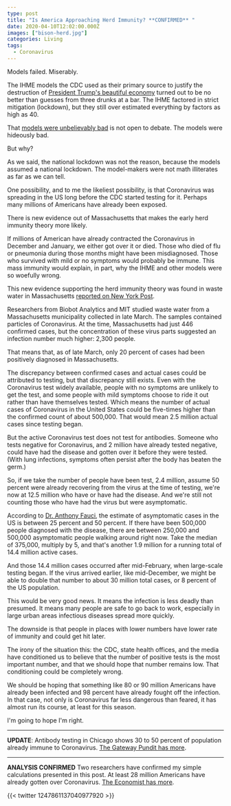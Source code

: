 ```yaml
---
type: post
title: "Is America Approaching Herd Immunity? **CONFIRMED** "
date: 2020-04-10T12:02:00.000Z
images: ["bison-herd.jpg"]
categories: Living
tags:
  - Coronavirus
---
```

Models failed. Miserably. 

The IHME models the CDC used as their primary source to justify the destruction of [President Trump's beautiful economy](https://www.hennessysview.com/posts/2020/president-trumps-humility-is-nearly-perfect/) turned out to be no better than guesses from three drunks at a bar. The IHME factored in strict mitigation (lockdown), but they still over estimated everything by factors as high as 40. 

That [models were unbelievably bad](https://www.hennessysview.com/monkeys-and-bill-gates/) is not open to debate. The models were hideously bad. 

But why? 

As we said, the national lockdown was not the reason, because the models assumed a national lockdown. The model-makers were not math illiterates as far as we can tell. 

One possibility, and to me the likeliest possibility, is that Coronavirus was spreading in the US long before the CDC started testing for it. Perhaps many millions of Americans have already been exposed. 

There is new evidence out of Massachusetts that makes the early herd immunity theory more likely.

If millions of American have already contracted the Coronavirus in December and January, we either got over it or died. Those who died of flu or pneumonia during those months might have been misdiagnosed. Those who survived with mild or no symptoms would probably be immune. This mass immunity would explain, in part, why the IHME and other models were so woefully wrong. 

This new evidence supporting the herd immunity theory was found in waste water in Massachusetts [reported on New York Post](https://nypost.com/2020/04/09/coronavirus-traces-found-in-massachusetts-wastewater/).

Researchers from Biobot Analytics and MIT studied waste water from a Massachusetts municipality collected in late March. The samples contained particles of Coronavirus. At the time, Massachusetts had just 446 confirmed cases, but the concentration of these virus parts suggested an infection number much higher: 2,300 people. 

That means that, as of late March, only 20 percent of cases had been positively diagnosed in Massachusetts. 

The discrepancy between confirmed cases and actual cases could be attributed to testing, but that discrepancy still exists. Even with the Coronavirus test widely available, people with no symptoms are unlikely to get the test, and some people with mild symptoms choose to ride it out rather than have themselves tested. Which means the number of actual cases of Coronavirus in the United States could be five-times higher than the confirmed count of about 500,000. That would mean 2.5 million actual cases since testing began. 

But the active Coronavirus test does not test for antibodies. Someone who tests negative for Coronavirus, and 2 million have already tested negative, could have had the disease and gotten over it before they were tested. (With lung infections, symptoms often persist after the body has beaten the germ.)

So, if we take the number of people have been test, 2.4 million, assume 50 percent were already recovering from the virus at the time of testing, we're now at 12.5 million who have or have had the disease. And we're still not counting those who have had the virus but were asymptomatic. 

According to [Dr. Anthony Fauci](https://www.hennessysview.com/doctor-benway-doctor-fauci/), the estimate of asymptomatic cases in the US is between 25 percent and 50 percent. If there have been 500,000 people diagnosed with the disease, there are between 250,000 and 500,000 asymptomatic people walking around right now. Take the median of 375,000, multiply by 5, and that's another 1.9 million for a running total of 14.4 million active cases. 

And those 14.4 million cases occurred after mid-February, when large-scale testing began. If the virus arrived earlier, like mid-December, we might be able to double that number to about 30 million total cases, or 8 percent of the US population. 

This would be very good news. It means the infection is less deadly than presumed. It means many people are safe to go back to work, especially in large urban areas infectious diseases spread more quickly.

The downside is that people in places with lower numbers have lower rate of immunity and could get hit later. 

The irony of the situation this: the CDC, state health offices, and the media have conditioned us to believe that the number of positive tests is the most important number, and that we should hope that number remains low. That conditioning could be completely wrong. 

We should be hoping that something like 80 or 90 million Americans have already been infected and 98 percent have already fought off the infection. In that case, not only is Coronavirus far less dangerous than feared, it has almost run its course, at least for this season. 

I'm going to hope I'm right.  

---
**UPDATE**: Antibody testing in Chicago shows 30 to 50 percent of population already immune to Coronavirus. [The Gateway Pundit has more](https://www.thegatewaypundit.com/2020/04/report-30-50-patients-chicago-tested-covid-19-already-antibodies-system/). 

---
**ANALYSIS CONFIRMED** Two researchers have confirmed my simple calculations presented in this post. At least 28 million Americans have already gotten over Coronavirus. [The Economist has more](https://www.economist.com/graphic-detail/2020/04/11/why-a-study-showing-that-covid-19-is-everywhere-is-good-news). 

{{< twitter 1247861137040977920 >}}